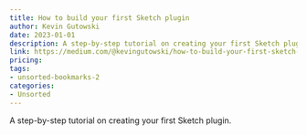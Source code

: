 ```yaml
---
title: How to build your first Sketch plugin
author: Kevin Gutowski
date: 2023-01-01
description: A step-by-step tutorial on creating your first Sketch plugin.
link: https://medium.com/@kevingutowski/how-to-build-your-first-sketch-plugin-14c0e9e56bf0?ct=t(RSS_EMAIL_CAMPAIGN)
pricing: 
tags: 
- unsorted-bookmarks-2 
categories: 
- Unsorted 
---
```


A step-by-step tutorial on creating your first Sketch plugin.